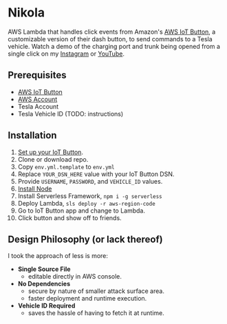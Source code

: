 # Nikola
AWS Lambda that handles click events from Amazon's [AWS IoT Button](https://www.amazon.com/dp/B01KW6YCIM), a customizable version of their dash button, to send commands to a Tesla vehicle.
Watch a demo of the charging port and trunk being opened from a single click on my [Instagram](https://www.instagram.com/p/Bl2Mbp2Frzn/?utm_source=ig_web_copy_link) or [YouTube](https://www.youtube.com/watch?v=BGvC3H8xX88).

## Prerequisites
* [AWS IoT Button](https://www.amazon.com/dp/B01KW6YCIM)
* [AWS Account](https://portal.aws.amazon.com/billing/signup)
* Tesla Account
* Tesla Vehicle ID (TODO: instructions)

## Installation

1. [Set up your IoT Button](https://docs.aws.amazon.com/iot/latest/developerguide/configure-iot.html).
1. Clone or download repo.
1. Copy `env.yml.template` to `env.yml`
1. Replace `YOUR_DSN_HERE` value with your IoT Button DSN.
1. Provide `USERNAME`, `PASSWORD`, and `VEHICLE_ID` values.
1. [Install Node](https://nodejs.org/en/download/)
1. Install Serverless Framework, `npm i -g serverless`
1. Deploy Lambda, `sls deploy -r aws-region-code`
1. Go to IoT Button app and change to Lambda.
1. Click button and show off to friends.

## Design Philosophy (or lack thereof)
I took the approach of less is more:

* __Single Source File__
  * editable directly in AWS console.
* __No Dependencies__
  * secure by nature of smaller attack surface area.
  * faster deployment and runtime execution.
* __Vehicle ID Required__
  * saves the hassle of having to fetch it at runtime.
